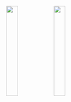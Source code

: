 <img width="25%" src="https://user-images.githubusercontent.com/31420144/100483740-81be8180-312c-11eb-99b3-76725e36bc4c.png"></img> 
<img width="25%" src="https://user-images.githubusercontent.com/31420144/100483735-7ff4be00-312c-11eb-941f-9ee18e4a1f61.png"></img>
